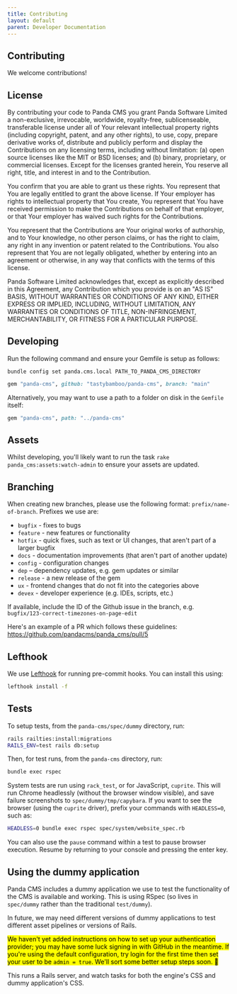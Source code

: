 ```yaml
---
title: Contributing
layout: default
parent: Developer Documentation
---
```


## Contributing

We welcome contributions!

## License

By contributing your code to Panda CMS you grant Panda Software Limited a non-exclusive, irrevocable, worldwide, royalty-free, sublicenseable, transferable license under all of Your relevant intellectual property rights (including copyright, patent, and any other rights), to use, copy, prepare derivative works of, distribute and publicly perform and display the Contributions on any licensing terms, including without limitation: (a) open source licenses like the MIT or BSD licenses; and (b) binary, proprietary, or commercial licenses. Except for the licenses granted herein, You reserve all right, title, and interest in and to the Contribution.

You confirm that you are able to grant us these rights. You represent that You are legally entitled to grant the above license. If Your employer has rights to intellectual property that You create, You represent that You have received permission to make the Contributions on behalf of that employer, or that Your employer has waived such rights for the Contributions.

You represent that the Contributions are Your original works of authorship, and to Your knowledge, no other person claims, or has the right to claim, any right in any invention or patent related to the Contributions. You also represent that You are not legally obligated, whether by entering into an agreement or otherwise, in any way that conflicts with the terms of this license.

Panda Software Limited acknowledges that, except as explicitly described in this Agreement, any Contribution which you provide is on an "AS IS" BASIS, WITHOUT WARRANTIES OR CONDITIONS OF ANY KIND, EITHER EXPRESS OR IMPLIED, INCLUDING, WITHOUT LIMITATION, ANY WARRANTIES OR CONDITIONS OF TITLE, NON-INFRINGEMENT, MERCHANTABILITY, OR FITNESS FOR A PARTICULAR PURPOSE.

## Developing

Run the following command and ensure your Gemfile is setup as follows:

```
bundle config set panda.cms.local PATH_TO_PANDA_CMS_DIRECTORY
```

```ruby
gem "panda-cms", github: "tastybamboo/panda-cms", branch: "main"
```

Alternatively, you may want to use a path to a folder on disk in the `Gemfile` itself:

```ruby
gem "panda-cms", path: "../panda-cms"
```

## Assets

Whilst developing, you'll likely want to run the task `rake panda_cms:assets:watch-admin` to ensure your assets are updated.

## Branching

When creating new branches, please use the following format: `prefix/name-of-branch`. Prefixes we use are:

* `bugfix` - fixes to bugs
* `feature` - new features or functionality
* `hotfix` - quick fixes, such as text or UI changes, that aren't part of a larger bugfix
* `docs` - documentation improvements (that aren't part of another update)
* `config` - configuration changes
* `dep` – dependency updates, e.g. gem updates or similar
* `release` - a new release of the gem
* `ux` - frontend changes that do not fit into the categories above
* `devex` - developer experience (e.g. IDEs, scripts, etc.)

If available, include the ID of the Github issue in the branch, e.g. `bugfix/123-correct-timezones-on-page-edit`

Here's an example of a PR which follows these guidelines: https://github.com/pandacms/panda_cms/pull/5

## Lefthook

We use [Lefthook](https://github.com/evilmartians/lefthook) for running pre-commit hooks. You can install this using:

```bash
lefthook install -f
```

## Tests

To setup tests, from the `panda-cms/spec/dummy` directory, run:

```bash
rails railties:install:migrations
RAILS_ENV=test rails db:setup
```

Then, for test runs, from the `panda-cms` directory, run:

```bash
bundle exec rspec
```

System tests are run using `rack_test`, or for JavaScript, `cuprite`. This will run Chrome headlessly (without the browser window visible), and save failure screenshots to `spec/dummy/tmp/capybara`. If you want to see the browser (using the `cuprite` driver), prefix your commands with `HEADLESS=0`, such as:

```bash
HEADLESS=0 bundle exec rspec spec/system/website_spec.rb
```

You can also use the `pause` command within a test to pause browser execution. Resume by returning to your console and pressing the enter key.

## Using the dummy application

Panda CMS includes a dummy application we use to test the functionality of the CMS is available and working. This is using RSpec (so lives in `spec/dummy` rather than the traditional `test/dummy`).

In future, we may need different versions of dummy applications to test different asset pipelines or versions of Rails.

<mark>We haven't yet added instructions on how to set up your authentication provider; you may have some luck signing in with GitHub in the meantime. If you're using the default configuration, try login for the first time then set your user to be `admin = true`. We'll sort some better setup steps soon. 🙂</mark>

This runs a Rails server, and watch tasks for both the engine's CSS and dummy application's CSS.
